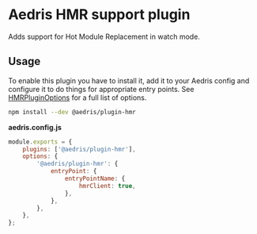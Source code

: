 # Aedris HMR support plugin

Adds support for Hot Module Replacement in watch mode.

## Usage

To enable this plugin you have to install it, add it to your Aedris config and configure it to do things for appropriate entry points. See [HMRPluginOptions](./lib/HMRPluginOptions.ts) for a full list of options.

```bash
npm install --dev @aedris/plugin-hmr
```

**aedris.config.js**

```javascript
module.exports = {
	plugins: ['@aedris/plugin-hmr'],
	options: {
		'@aedris/plugin-hmr': {
			entryPoint: {
				entryPointName: {
					hmrClient: true,
				},
			},
		},
	},
};
```
